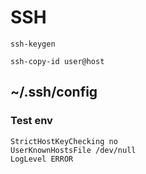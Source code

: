 # SSH

```
ssh-keygen
```

```
ssh-copy-id user@host
```

##  ~/.ssh/config
###  Test env

```
StrictHostKeyChecking no
UserKnownHostsFile /dev/null
LogLevel ERROR
```